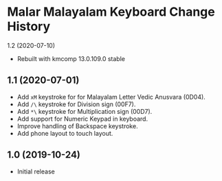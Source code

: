 Malar Malayalam Keyboard Change History
====================

1.2 (2020-07-10)
* Rebuilt with kmcomp 13.0.109.0 stable

1.1 (2020-07-01)
----------------

* Add `xM` keystroke for for Malayalam Letter Vedic Anusvara (0D04).
* Add `/\` keystroke for Division sign (00F7).
* Add `*\` keystroke for Multiplication sign (00D7).
* Add support for Numeric Keypad in keyboard.
* Improve handling of Backspace keystroke.
* Add phone layout to touch layout.

1.0 (2019-10-24)
----------------
* Initial release
